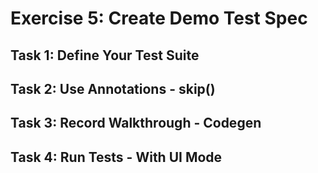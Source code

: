 # Exercise 5: Create Demo Test Spec

## Task 1: Define Your Test Suite

## Task 2: Use Annotations - skip()

## Task 3: Record Walkthrough - Codegen

## Task 4: Run Tests - With UI Mode
